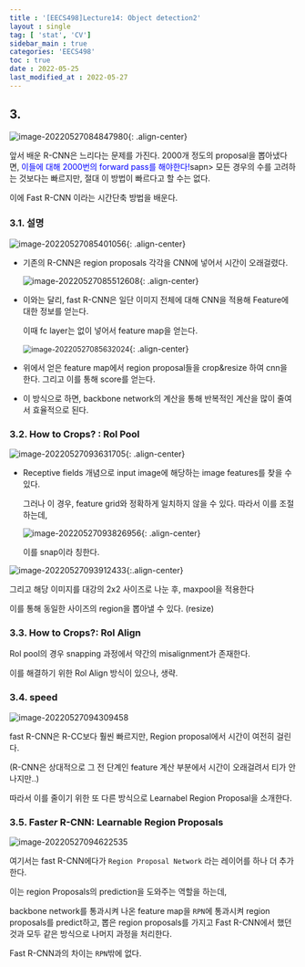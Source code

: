 ```yaml
---
title : '[EECS498]Lecture14: Object detection2'
layout : single
tag: [ 'stat', 'CV']
sidebar_main : true
categories: 'EECS498'
toc : true
date : 2022-05-25
last_modified_at : 2022-05-27
---
```






## 3. 

![image-20220527084847980](https://raw.githubusercontent.com/whatsdata/whatsdata.github.io/master/img/2022-05/image-20220527084847980.png){: .align-center}

앞서 배운 R-CNN은 느리다는 문제를 가진다. 2000개 정도의 proposal을 뽑아냈다면, <span style="color:blue">이들에 대해 2000번의 forward pass를 해야한다!</span>sapn> 모든 경우의 수를 고려하는 것보다는 빠르지만, 절대 이 방법이 빠르다고 할 수는 없다. 



이에 Fast R-CNN 이라는 시간단축 방법을 배운다.



### 3.1. 설명

![image-20220527085401056](https://raw.githubusercontent.com/whatsdata/whatsdata.github.io/master/img/2022-05/image-20220527085401056.png){: .align-center}

- 기존의 R-CNN은 region proposals 각각을 CNN에 넣어서 시간이 오래걸렸다. 

  ![image-20220527085512608](https://raw.githubusercontent.com/whatsdata/whatsdata.github.io/master/img/2022-05/image-20220527085512608.png){: .align-center}

- 이와는 달리, fast R-CNN은 일단 이미지 전체에 대해 CNN을 적용해 Feature에 대한 정보를 얻는다.

  이때 fc layer는 없이 넣어서 feature map을 얻는다.

  <img src="https://raw.githubusercontent.com/whatsdata/whatsdata.github.io/master/img/2022-05/image-20220527085632024.png" alt="image-20220527085632024" style="zoom:90%;" />{: .align-center}

  

- 위에서 얻은 feature map에서 region proposal들을 crop&resize 하여 cnn을 한다. 그리고 이를 통해 score를 얻는다.

- 이 방식으로 하면, backbone network의 계산을 통해 반복적인 계산을 많이 줄여서 효율적으로 된다. 



### 3.2. How to Crops? : Rol Pool

![image-20220527093631705](https://raw.githubusercontent.com/whatsdata/whatsdata.github.io/master/img/2022-05/image-20220527093631705.png){: .align-center}

- Receptive fields 개념으로 input image에 해당하는 image features를 찾을 수 있다.

  그러나 이 경우, feature grid와 정확하게 일치하지 않을 수 있다. 따라서 이를 조절하는데, 

  ![image-20220527093826956](https://raw.githubusercontent.com/whatsdata/whatsdata.github.io/master/img/2022-05/image-20220527093826956.png){: .align-center}

  이를 snap이라 칭한다.

![image-20220527093912433](https://raw.githubusercontent.com/whatsdata/whatsdata.github.io/master/img/2022-05/image-20220527093912433.png){:.align-center}

그리고 해당 이미지를 대강의 2x2 사이즈로 나눈 후, maxpool을 적용한다 

이를 통해 동일한 사이즈의 region을 뽑아낼 수 있다. (resize)



### 3.3. How to Crops?: Rol Align

Rol pool의 경우 snapping 과정에서 약간의 misalignment가 존재한다. 

이를 해결하기 위한 Rol Align 방식이 있으나, 생략. 



### 3.4.  speed

![image-20220527094309458](https://raw.githubusercontent.com/whatsdata/whatsdata.github.io/master/img/2022-05/image-20220527094309458.png)



fast R-CNN은 R-CC보다 훨씬 빠르지만, Region proposal에서 시간이 여전히 걸린다.

(R-CNN은 상대적으로 그 전 단계인 feature 계산 부분에서 시간이 오래걸려서 티가 안나지만..)

따라서 이를 줄이기 위한 또 다른 방식으로 Learnabel Region Proposal을 소개한다.



### 3.5. Fast***er*** R-CNN: Learnable Region Proposals

![image-20220527094622535](https://raw.githubusercontent.com/whatsdata/whatsdata.github.io/master/img/2022-05/image-20220527094622535.png)



여기서는 fast R-CNN에다가 `Region Proposal Network` 라는 레이어를 하나 더 추가한다. 

이는 region Proposals의 prediction을 도와주는 역할을 하는데, 

backbone network를 통과시켜 나온 feature map을 `RPN`에 통과시켜 region proposals를 predict하고, 뽑은 region proposals를 가지고 Fast R-CNN에서 했던 것과 모두 같은 방식으로 나머지 과정을 처리한다.

Fast R-CNN과의 차이는 `RPN`밖에 없다.

